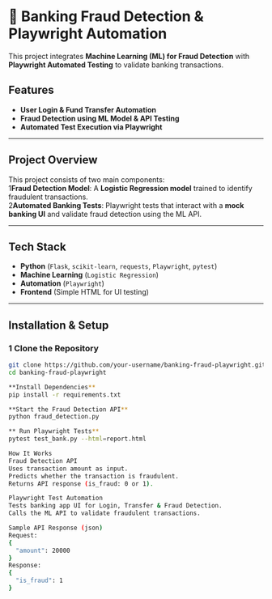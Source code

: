 # 🚀 Banking Fraud Detection & Playwright Automation  

This project integrates **Machine Learning (ML) for Fraud Detection** with **Playwright Automated Testing** to validate banking transactions.  

## Features  
-  **User Login & Fund Transfer Automation**  
-  **Fraud Detection using ML Model & API Testing**  
-  **Automated Test Execution via Playwright**  

---

## Project Overview  
This project consists of two main components:  
1**Fraud Detection Model**: A **Logistic Regression model** trained to identify fraudulent transactions.  
2**Automated Banking Tests**: Playwright tests that interact with a **mock banking UI** and validate fraud detection using the ML API.  

---

##  Tech Stack  
- **Python** (`Flask`, `scikit-learn`, `requests`, `Playwright`, `pytest`)  
- **Machine Learning** (`Logistic Regression`)  
- **Automation** (`Playwright`)  
- **Frontend** (Simple HTML for UI testing)  

---

## Installation & Setup  
### 1 Clone the Repository  
```bash
git clone https://github.com/your-username/banking-fraud-playwright.git
cd banking-fraud-playwright

**Install Dependencies**
pip install -r requirements.txt

**Start the Fraud Detection API**
python fraud_detection.py

** Run Playwright Tests**
pytest test_bank.py --html=report.html

How It Works
Fraud Detection API
Uses transaction amount as input.
Predicts whether the transaction is fraudulent.
Returns API response (is_fraud: 0 or 1).

Playwright Test Automation
Tests banking app UI for Login, Transfer & Fraud Detection.
Calls the ML API to validate fraudulent transactions.

Sample API Response (json)
Request:
{
  "amount": 20000
}
Response:
{
  "is_fraud": 1
}











